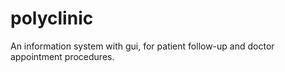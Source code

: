 # polyclinic
An information system with gui, for patient follow-up and doctor appointment procedures.
